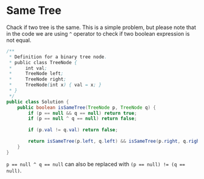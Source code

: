 # Same Tree

Chack if two tree is the same. This is a simple problem, but please note that in the code we
are using `^` operator to check if two boolean expression is not equal.

```java
/**
 * Definition for a binary tree node.
 * public class TreeNode {
 *     int val;
 *     TreeNode left;
 *     TreeNode right;
 *     TreeNode(int x) { val = x; }
 * }
 */
public class Solution {
    public boolean isSameTree(TreeNode p, TreeNode q) {
        if (p == null && q == null) return true;
        if (p == null ^ q == null) return false;
        
        if (p.val != q.val) return false;
        
        return isSameTree(p.left, q.left) && isSameTree(p.right, q.right);
    }
}
```

`p == null ^ q == null` can also be replaced with `(p == null) != (q == null)`.
